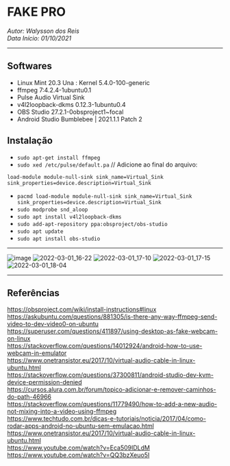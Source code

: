 # **FAKE PRO**
*Autor: Walysson dos Reis  
Data Início: 01/10/2021*  

---


## Softwares 

* Linux Mint 20.3 Una : Kernel 5.4.0-100-generic
* ffmpeg 7:4.2.4-1ubuntu0.1
* Pulse Audio Virtual Sink
* v4l2loopback-dkms 0.12.3-1ubuntu0.4
* OBS Studio 27.2.1-0obsproject1~focal
* Android Studio Bumblebee | 2021.1.1 Patch 2

## Instalação
* `sudo apt-get install ffmpeg`  
* `sudo xed /etc/pulse/default.pa` // Adicione ao final do arquivo:
~~~
load-module module-null-sink sink_name=Virtual_Sink sink_properties=device.description=Virtual_Sink
~~~
* `pacmd load-module module-null-sink sink_name=Virtual_Sink sink_properties=device.description=Virtual_Sink`
* `sudo modprobe snd_aloop`
* `sudo apt install v4l2loopback-dkms`
* `sudo add-apt-repository ppa:obsproject/obs-studio`
* `sudo apt update`
* `sudo apt install obs-studio`
---- 
![image](https://user-images.githubusercontent.com/38730743/156210953-ab4e2160-8f0c-4456-9412-5db01fb19470.png)
![2022-03-01_16-22](https://user-images.githubusercontent.com/38730743/157657345-73046fda-49f2-4568-b1bf-9aad030e61a8.png)
![2022-03-01_17-10](https://user-images.githubusercontent.com/38730743/157657350-f283d3b9-54a4-4356-9c2a-22f8aaee10c7.png)
![2022-03-01_17-15](https://user-images.githubusercontent.com/38730743/157657355-90b0662a-e5f3-4104-857a-3c9cbb041de5.png)
![2022-03-01_18-04](https://user-images.githubusercontent.com/38730743/157657372-63e9379d-f23d-4ded-9b88-10248c8316eb.png)


--------
## Referências
https://obsproject.com/wiki/install-instructions#linux  
https://askubuntu.com/questions/881305/is-there-any-way-ffmpeg-send-video-to-dev-video0-on-ubuntu  
https://superuser.com/questions/411897/using-desktop-as-fake-webcam-on-linux  
https://stackoverflow.com/questions/14012924/android-how-to-use-webcam-in-emulator  
https://www.onetransistor.eu/2017/10/virtual-audio-cable-in-linux-ubuntu.html  
https://stackoverflow.com/questions/37300811/android-studio-dev-kvm-device-permission-denied  
https://cursos.alura.com.br/forum/topico-adicionar-e-remover-caminhos-do-path-46966  
https://stackoverflow.com/questions/11779490/how-to-add-a-new-audio-not-mixing-into-a-video-using-ffmpeg  
https://www.techtudo.com.br/dicas-e-tutoriais/noticia/2017/04/como-rodar-apps-android-no-ubuntu-sem-emulacao.html  
https://www.onetransistor.eu/2017/10/virtual-audio-cable-in-linux-ubuntu.html  
https://www.youtube.com/watch?v=Eca509IDLdM  
https://www.youtube.com/watch?v=QQ3bzXeuo5I  

